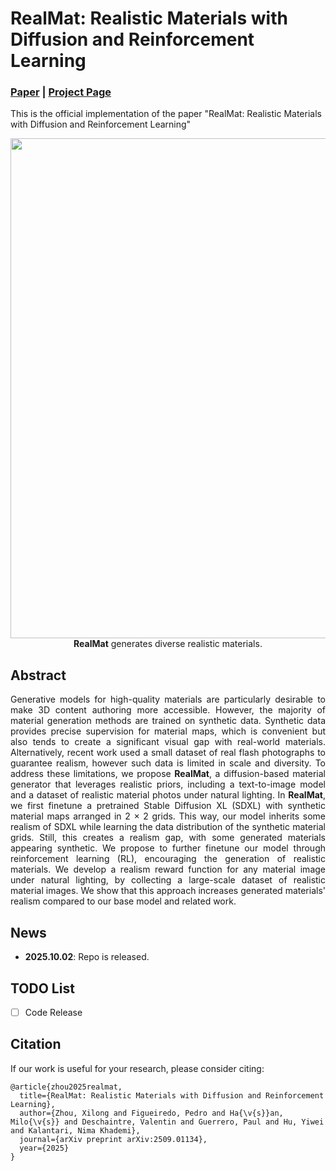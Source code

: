 # RealMat: Realistic Materials with Diffusion and Reinforcement Learning

### [Paper](https://arxiv.org/pdf/2509.01134) | [Project Page](https://pedrovfigueiredo.github.io/)

This is the official implementation of the paper "RealMat: Realistic Materials with Diffusion and Reinforcement Learning"

<p align="center">
<img src="assets/teaser.gif" width="800px"/> <br/>
<strong>RealMat</strong> generates diverse realistic materials.
</p>

## Abstract
<p align="justify">
Generative models for high-quality materials are particularly desirable to make 3D content authoring more accessible. However, the majority of material generation methods are trained on synthetic data. Synthetic data provides precise supervision for material maps, which is convenient but also tends to create a significant visual gap with real-world materials. Alternatively, recent work used a small dataset of real flash photographs to guarantee realism, however such data is limited in scale and diversity. To address these limitations, we propose <strong>RealMat</strong>, a diffusion-based material generator that leverages realistic priors, including a text-to-image model and a dataset of realistic material photos under natural lighting. In <strong>RealMat</strong>, we first finetune a pretrained Stable Diffusion XL (SDXL) with synthetic material maps arranged in 2 × 2 grids. This way, our model inherits some realism of SDXL while learning the data distribution of the synthetic material grids. Still, this creates a realism gap, with some generated materials appearing synthetic. We propose to further finetune our model through reinforcement learning (RL), encouraging the generation of realistic materials. We develop a realism reward function for any material image under natural lighting, by collecting a large-scale dataset of realistic material images. We show that this approach increases generated materials' realism compared to our base model and related work.
</p>

## News
- **2025.10.02**: Repo is released.

## TODO List
- [ ] Code Release

## Citation
If our work is useful for your research, please consider citing:
```
@article{zhou2025realmat,
  title={RealMat: Realistic Materials with Diffusion and Reinforcement Learning},
  author={Zhou, Xilong and Figueiredo, Pedro and Ha{\v{s}}an, Milo{\v{s}} and Deschaintre, Valentin and Guerrero, Paul and Hu, Yiwei and Kalantari, Nima Khademi},
  journal={arXiv preprint arXiv:2509.01134},
  year={2025}
}
```